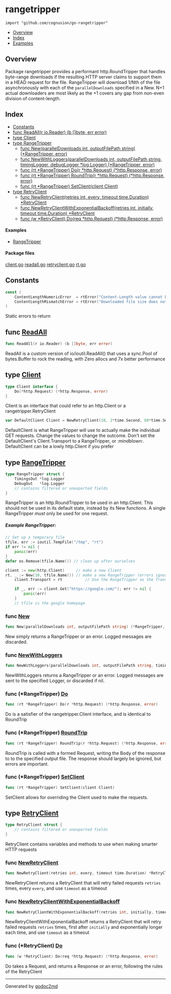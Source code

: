 

# rangetripper
`import "github.com/cognusion/go-rangetripper"`

* [Overview](#pkg-overview)
* [Index](#pkg-index)
* [Examples](#pkg-examples)

## <a name="pkg-overview">Overview</a>
Package rangetripper provides a performant http.RoundTripper that handles byte-range downloads if
the resulting HTTP server claims to support them in a HEAD request for the file. RangeTripper will
download 1/Nth of the file asynchronously with each of the ``parallelDownloads`` specified in a New.
N+1 actual downloaders are most likely as the +1 covers any gap from non-even division of content-length.




## <a name="pkg-index">Index</a>
* [Constants](#pkg-constants)
* [func ReadAll(r io.Reader) (b []byte, err error)](#ReadAll)
* [type Client](#Client)
* [type RangeTripper](#RangeTripper)
  * [func New(parallelDownloads int, outputFilePath string) (*RangeTripper, error)](#New)
  * [func NewWithLoggers(parallelDownloads int, outputFilePath string, timingLogger, debugLogger *log.Logger) (*RangeTripper, error)](#NewWithLoggers)
  * [func (rt *RangeTripper) Do(r *http.Request) (*http.Response, error)](#RangeTripper.Do)
  * [func (rt *RangeTripper) RoundTrip(r *http.Request) (*http.Response, error)](#RangeTripper.RoundTrip)
  * [func (rt *RangeTripper) SetClient(client Client)](#RangeTripper.SetClient)
* [type RetryClient](#RetryClient)
  * [func NewRetryClient(retries int, every, timeout time.Duration) *RetryClient](#NewRetryClient)
  * [func NewRetryClientWithExponentialBackoff(retries int, initially, timeout time.Duration) *RetryClient](#NewRetryClientWithExponentialBackoff)
  * [func (w *RetryClient) Do(req *http.Request) (*http.Response, error)](#RetryClient.Do)

#### <a name="pkg-examples">Examples</a>
* [RangeTripper](#example-rangetripper)

#### <a name="pkg-files">Package files</a>
[client.go](https://github.com/cognusion/go-rangetripper/tree/master/client.go) [readall.go](https://github.com/cognusion/go-rangetripper/tree/master/readall.go) [retryclient.go](https://github.com/cognusion/go-rangetripper/tree/master/retryclient.go) [rt.go](https://github.com/cognusion/go-rangetripper/tree/master/rt.go)


## <a name="pkg-constants">Constants</a>
``` go
const (
    ContentLengthNumericError  = rtError("Content-Length value cannot be converted to a number")
    ContentLengthMismatchError = rtError("Downloaded file size does not match content-length")
)
```
Static errors to return




## <a name="ReadAll">func</a> [ReadAll](https://github.com/cognusion/go-rangetripper/tree/master/readall.go?s=349:396#L23)
``` go
func ReadAll(r io.Reader) (b []byte, err error)
```
ReadAll is a custom version of io/ioutil.ReadAll() that uses a sync.Pool of bytes.Buffer to rock the reading,
with Zero allocs and 7x better performance




## <a name="Client">type</a> [Client](https://github.com/cognusion/go-rangetripper/tree/master/client.go?s=500:568#L14)
``` go
type Client interface {
    Do(*http.Request) (*http.Response, error)
}
```
Client is an interface that could refer to an http.Client or a rangetripper.RetryClient


``` go
var DefaultClient Client = NewRetryClient(10, 2*time.Second, 60*time.Second)
```
DefaultClient is what RangeTripper will use to actually make the individual GET requests.
Change the values to change the outcome. Don't set the DefaultClient's Client.Transport
to a RangeTripper, or :mindblown:. DefaultClient can be a lowly http.Client if you prefer










## <a name="RangeTripper">type</a> [RangeTripper](https://github.com/cognusion/go-rangetripper/tree/master/rt.go?s=1223:1387#L43)
``` go
type RangeTripper struct {
    TimingsOut *log.Logger
    DebugOut   *log.Logger
    // contains filtered or unexported fields
}

```
RangeTripper is an http.RoundTripper to be used in an http.Client.
This should not be used in its default state, instead by its New functions.
A single RangeTripper *must* only be used for one request.



##### Example RangeTripper:
``` go
// Set up a temporary file
tfile, err := ioutil.TempFile("/tmp", "rt")
if err != nil {
    panic(err)
}
defer os.Remove(tfile.Name()) // clean up after ourselves

client := new(http.Client)     // make a new Client
rt, _ := New(10, tfile.Name()) // make a new RangeTripper (errors ignored for brevity. Don't be dumb)
    client.Transport = rt          // Use the RangeTripper as the Transport

    if _, err := client.Get("https://google.com/"); err != nil {
        panic(err)
    }
    // tfile is the google homepage
```





### <a name="New">func</a> [New](https://github.com/cognusion/go-rangetripper/tree/master/rt.go?s=1470:1547#L55)
``` go
func New(parallelDownloads int, outputFilePath string) (*RangeTripper, error)
```
New simply returns a RangeTripper or an error. Logged messages are discarded.


### <a name="NewWithLoggers">func</a> [NewWithLoggers](https://github.com/cognusion/go-rangetripper/tree/master/rt.go?s=1746:1873#L60)
``` go
func NewWithLoggers(parallelDownloads int, outputFilePath string, timingLogger, debugLogger *log.Logger) (*RangeTripper, error)
```
NewWithLoggers returns a RangeTripper or an error. Logged messages are sent to the specified Logger, or discarded if nil.





### <a name="RangeTripper.Do">func</a> (\*RangeTripper) [Do](https://github.com/cognusion/go-rangetripper/tree/master/rt.go?s=5373:5440#L182)
``` go
func (rt *RangeTripper) Do(r *http.Request) (*http.Response, error)
```
Do is a satisfier of the rangetripper.Client interface, and is identical to RoundTrip




### <a name="RangeTripper.RoundTrip">func</a> (\*RangeTripper) [RoundTrip](https://github.com/cognusion/go-rangetripper/tree/master/rt.go?s=2789:2863#L100)
``` go
func (rt *RangeTripper) RoundTrip(r *http.Request) (*http.Response, error)
```
RoundTrip is called with a formed Request, writing the Body of the response to
to the specified output file. The response should largely be ignored, but
errors are important.




### <a name="RangeTripper.SetClient">func</a> (\*RangeTripper) [SetClient](https://github.com/cognusion/go-rangetripper/tree/master/rt.go?s=2531:2579#L93)
``` go
func (rt *RangeTripper) SetClient(client Client)
```
SetClient allows for overriding the Client used to make the requests.




## <a name="RetryClient">type</a> [RetryClient](https://github.com/cognusion/go-rangetripper/tree/master/retryclient.go?s=193:291#L12)
``` go
type RetryClient struct {
    // contains filtered or unexported fields
}

```
RetryClient contains variables and methods to use when making smarter HTTP requests







### <a name="NewRetryClient">func</a> [NewRetryClient](https://github.com/cognusion/go-rangetripper/tree/master/retryclient.go?s=437:512#L20)
``` go
func NewRetryClient(retries int, every, timeout time.Duration) *RetryClient
```
NewRetryClient returns a RetryClient that will retry failed requests ``retries`` times, every ``every``,
and use ``timeout`` as a timeout


### <a name="NewRetryClientWithExponentialBackoff">func</a> [NewRetryClientWithExponentialBackoff](https://github.com/cognusion/go-rangetripper/tree/master/retryclient.go?s=895:996#L33)
``` go
func NewRetryClientWithExponentialBackoff(retries int, initially, timeout time.Duration) *RetryClient
```
NewRetryClientWithExponentialBackoff returns a RetryClient that will retry failed requests ``retries`` times,
first after ``initially`` and exponentially longer each time, and use ``timeout`` as a timeout





### <a name="RetryClient.Do">func</a> (\*RetryClient) [Do](https://github.com/cognusion/go-rangetripper/tree/master/retryclient.go?s=1272:1339#L44)
``` go
func (w *RetryClient) Do(req *http.Request) (*http.Response, error)
```
Do takes a Request, and returns a Response or an error, following the rules of the RetryClient








- - -
Generated by [godoc2md](http://godoc.org/github.com/cognusion/godoc2md)
